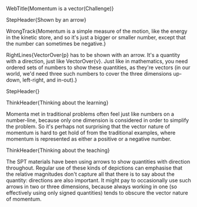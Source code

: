 WebTitle{Momentum is a vector(Challenge)}

StepHeader{Shown by an arrow}

WrongTrack{Momentum is a simple measure of the motion, like the energy in the kinetic store, and so it's just a bigger or smaller number, except that the number can sometimes be negative.}

RightLines{VectorOver{p} has to be shown with an arrow. It's a quantity with a direction, just like VectorOver{v}. Just like in mathematics, you need ordered sets of numbers to show these quantities, as they're vectors (in our world, we'd need three such numbers to cover the three dimensions up-down, left-right, and in-out).}

StepHeader{}

ThinkHeader{Thinking about the learning}

Momenta met in traditional problems often feel just like numbers on a number-line, because only one dimension is considered in order to simplify the problem. So it's perhaps not surprising that the vector nature of momentum is hard to get hold of from the traditional examples, where momentum is represented as either a positive or a negative number.

ThinkHeader{Thinking about the teaching}

The SPT materials have been using arrows to show quantities with direction throughout. Regular use of these kinds of depictions can emphasise that the relative magnitudes don't capture all that there is to say about the quantity: directions are also important. It might pay to occasionally use such arrows in two or three dimensions, because always working in one (so effectively using only signed quantities) tends to obscure the vector nature of momentum.

